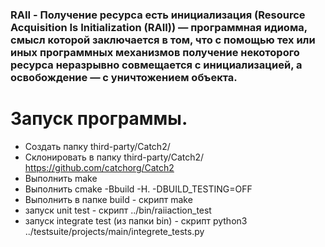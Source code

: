 ### RAII - Получение ресурса есть инициализация (Resource Acquisition Is Initialization (RAII)) — программная идиома, смысл которой заключается в том, что с помощью тех или иных программных механизмов получение некоторого ресурса неразрывно совмещается с инициализацией, а освобождение — с уничтожением объекта.
# Запуск программы.

- Создать папку third-party/Catch2/
- Склонировать в папку third-party/Catch2/ https://github.com/catchorg/Catch2
- Выполнить make
- Выполнить cmake -Bbuild -H. -DBUILD_TESTING=OFF
- Выполнить в папке build - скрипт make
- запуск unit test - скрипт ../bin/raiiaction_test
- запуск integrate test (из папки bin) - скрипт python3 ../testsuite/projects/main/integrete_tests.py
